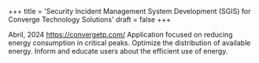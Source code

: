 +++
title = 'Security Incident Management System Development (SGIS) for Converge Technology Solutions'
draft = false
+++

Abril, 2024
https://convergetp.com/
Application focused on reducing energy consumption in critical peaks. 
Optimize the distribution of available energy. 
Inform and educate users about the efficient use of energy.
